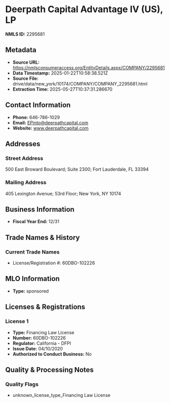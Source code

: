 # Deerpath Capital Advantage IV (US), LP

**NMLS ID:** 2295681

## Metadata
- **Source URL:** https://nmlsconsumeraccess.org/EntityDetails.aspx/COMPANY/2295681
- **Data Timestamp:** 2025-01-22T10:58:38.521Z
- **Source File:** drive/data/new_york/10174/COMPANY/COMPANY_2295681.html
- **Extraction Time:** 2025-05-27T10:37:31.286670

## Contact Information
- **Phone:** 646-786-1029
- **Email:** EPinto@deerpathcapital.com
- **Website:** www.deerpathcapital.com

## Addresses
### Street Address
500 East Broward Boulevard; Suite 2300; Fort Lauderdale, FL 33394

### Mailing Address
405 Lexington Avenue; 53rd Floor; New York, NY 10174

## Business Information
- **Fiscal Year End:** 12/31

## Trade Names & History
### Current Trade Names
- License/Registration #: 60DBO-102226

## MLO Information
- **Type:** sponsored

## Licenses & Registrations

### License 1
- **Type:** Financing Law License
- **Number:** 60DBO-102226
- **Regulator:** California - DFPI
- **Issue Date:** 04/10/2020
- **Authorized to Conduct Business:** No

## Quality & Processing Notes
### Quality Flags
- unknown_license_type_Financing Law License
